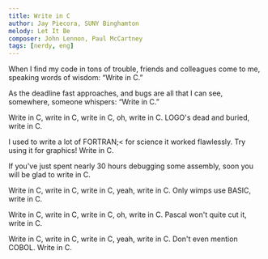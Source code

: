 ```yaml
---
title: Write in C
author: Jay Piecora, SUNY Binghamton
melody: Let It Be
composer: John Lennon, Paul McCartney
tags: [nerdy, eng]
---
```


When I find my code in tons of trouble,
friends and colleagues come to me,
speaking words of wisdom: “Write in C.”

As the deadline fast approaches,
and bugs are all that I can see,
somewhere, someone whispers: “Write in C.”

Write in C, write in C,
write in C, oh, write in C.
LOGO's dead and buried, write in C.

I used to write a lot of FORTRAN;<
for science it worked flawlessly.
Try using it for graphics! Write in C.

If you've just spent nearly 30 hours
debugging some assembly,
soon you will be glad to write in C.

Write in C, write in C,
write in C, yeah, write in C.
Only wimps use BASIC, write in C.

Write in C, write in C,
write in C, oh, write in C.
Pascal won't quite cut it, write in C.

Write in C, write in C,
write in C, yeah, write in C.
Don't even mention COBOL. Write in C.
